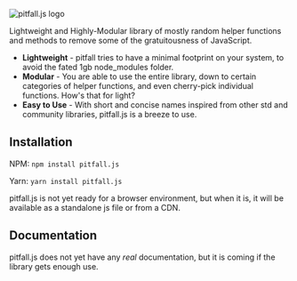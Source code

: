 ![pitfall.js logo](https://imgur.com/a/zjQ0mhc)

Lightweight and Highly-Modular library of mostly random helper functions and methods to remove some of the gratuitousness of JavaScript.

* **Lightweight** - pitfall tries to have a minimal footprint on your system, to avoid the fated 1gb node_modules folder.
* **Modular** - You are able to use the entire library, down to certain categories of helper functions, and even cherry-pick individual functions. How's that for light?
* **Easy to Use** - With short and concise names inspired from other std and community libraries, pitfall.js is a breeze to use.

## Installation

NPM: `npm install pitfall.js`

Yarn: `yarn install pitfall.js`

pitfall.js is not yet ready for a browser environment, but when it is, it will be available as a standalone js file or from a CDN.

## Documentation

pitfall.js does not yet have any *real* documentation, but it is coming if the library gets enough use.